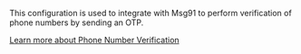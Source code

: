 This configuration is used to integrate with Msg91 to perform verification of phone numbers by sending an OTP.

[Learn more about Phone Number Verification](https://avni.readme.io/docs/phone-number-verification)
